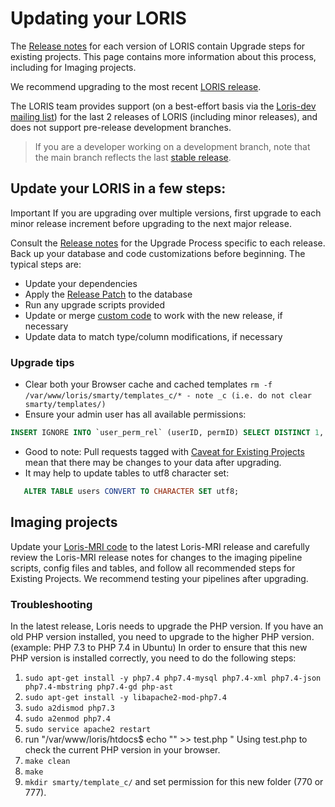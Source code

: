 # Updating your LORIS
The [Release notes](https://github.com/aces/Loris/releases) for each version of LORIS contain Upgrade steps for existing projects.
This page contains more information about this process, including for Imaging projects.

We recommend upgrading to the most recent [LORIS release](https://github.com/aces/Loris/releases).

The LORIS team provides support (on a best-effort basis via the [Loris-dev mailing list](https://mailman.bic.mni.mcgill.ca/mailman/listinfo/loris-dev)) for the last 2 releases of LORIS (including minor releases), and does not support pre-release development branches.

> If you are a developer working on a development branch, note that the main branch reflects the last [stable release](https://github.com/aces/Loris/releases).

## Update your LORIS in a few steps:
Important If you are upgrading over multiple versions, first upgrade to each minor release increment before upgrading to the next major release.

Consult the [Release notes](https://github.com/aces/Loris/releases) for the Upgrade Process specific to each release. Back up your database and code customizations before beginning. The typical steps are:

 * Update your dependencies
 * Apply the [Release Patch](https://github.com/aces/Loris/tree/main/SQL/Release_patches) to the database
 * Run any upgrade scripts provided
 * Update or merge [custom code](https://github.com/aces/Loris/blob/main/docs/wiki/99_Developers/Code_Customization.md) to work with the new release, if necessary
 * Update data to match type/column modifications, if necessary

### Upgrade tips
 * Clear both your Browser cache and cached templates `rm -f` `/var/www/loris/smarty/templates_c/* - note _c (i.e. do not clear smarty/templates/)`
 * Ensure your admin user has all available permissions:
 ```SQL
 INSERT IGNORE INTO `user_perm_rel` (userID, permID) SELECT DISTINCT 1, permID FROM  permissions;
 ```
 * Good to note: Pull requests tagged with [Caveat for Existing Projects](https://github.com/aces/Loris/pulls?q=is%3Apr+label%3A%22Caveat+for+Existing+Projects%22+is%3Amerged) mean that there may be changes to your data after upgrading.
 * It may help to update tables to utf8 character set:
 ```SQL
    ALTER TABLE users CONVERT TO CHARACTER SET utf8;
 ```
## Imaging projects
Update your [Loris-MRI code](https://github.com/aces/Loris-MRI/releases) to the latest Loris-MRI release and carefully review the Loris-MRI release notes for changes to the imaging pipeline scripts, config files and tables, and follow all recommended steps for Existing Projects. We recommend testing your pipelines after upgrading.

### Troubleshooting 
In the latest release, Loris needs to upgrade the PHP version. If you have an old PHP version installed, you need to upgrade to the higher PHP version. (example: PHP 7.3 to PHP 7.4 in Ubuntu)
In order to ensure that this new PHP version is installed correctly, you need to do the following steps: 
1. `sudo apt-get install -y php7.4 php7.4-mysql php7.4-xml php7.4-json php7.4-mbstring php7.4-gd php-ast`
2. `sudo apt-get install -y libapache2-mod-php7.4`
3. `sudo a2dismod php7.3`
4. `sudo a2enmod php7.4`
5. `sudo service apache2 restart`
6. run "/var/www/loris/htdocs$ echo "<?php phpinfo(); ?>" >> test.php "
   Using test.php to check the current PHP version in your browser.
7. `make clean`
8. `make `
9. `mkdir smarty/template_c/`  and set permission for this new folder (770 or 777).